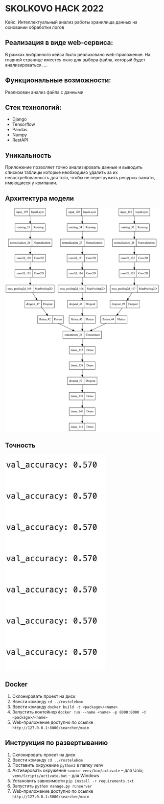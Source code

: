 # SKOLKOVO HACK 2022

Кейс: Интеллектуальный анализ работы хранилища данных на основании обработки логов


## Реализация в виде web-сервиса:

В рамках выбранного кейса было реализовано web-приложение. На главной странице имеется окно для выбора файла, который будет анализироваться. ...

## Функциональные возможности:

Реализован анализ файла с данными

## Стек технологий:

* Django
* Tensorflow
* Pandas
* Numpy
* RestAPI

## Уникальность
Приложение позволяет точно анализировать данные и выводить списком таблицы которые необходимо удалить за их невостребованность для того, чтобы не перегружить ресурсы памяти, имеющиеся у компании.
## Архитектура модели
![alt text](https://github.com/blukky/neuroAnalise/blob/main/arh.jpeg?raw=true)

## Точность
![alt text](https://github.com/blukky/neuroAnalise/blob/main/results.jpeg?raw=true)

## Docker
1. Склонировать проект на диск
4. Ввести команду `cd ../rostelekom`
5. Ввести команду `docker build -t <package>/<name>`
6. Запустить контейнер `docker run --name <name> -p 8000:8000 -d <package>/<name>`
7. Web-приложение доступно по ссылке `http://127.0.0.1:8000/searcher/main`

## Инструкция по развертыванию
1. Склонировать проект на диск
4. Ввести команду `cd ../rostelekom`
5. Поставить окружение `python3` в папку venv
6. Активировать окружение `source venv/bin/activate` – для Unix; `venv/Scripts/activate.bat` – для Windows
7. Установить зависимости `pip install -r requirements.txt`
8. Запустить `python manage.py runserver`
9. Web-приложение доступно по ссылке `http://127.0.0.1:8000/searcher/main`
